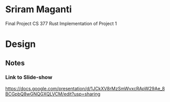 # Sriram Maganti 
Final Project CS 377 
Rust Implementation of Project 1


# Design
## Notes
### Link to Slide-show
https://docs.google.com/presentation/d/1JCkXV8rMzSmWvxcRApW29Ae_8BCGpbQ8wGNQGXQLVCM/edit?usp=sharing
